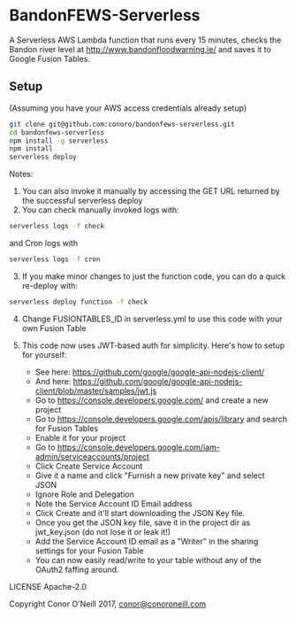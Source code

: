 # BandonFEWS-Serverless
A Serverless AWS Lambda function that runs every 15 minutes, checks the Bandon river level at http://www.bandonfloodwarning.ie/ and saves it to Google Fusion Tables.

## Setup

(Assuming you have your AWS access credentials already setup)

```bash
git clone git@github.com:conoro/bandonfews-serverless.git
cd bandonfews-serverless
npm install -g serverless
npm install
serverless deploy
```


Notes: 
1. You can also invoke it manually by accessing the GET URL returned by the successful serverless deploy
2. You can check manually invoked logs with: 

```bash
serverless logs -f check
```

and Cron logs with

```bash
serverless logs -f cron
```

3. If you make minor changes to just the function code, you can do a quick re-deploy with: 

```bash
serverless deploy function -f check
```

4. Change FUSIONTABLES_ID in serverless.yml to use this code with your own Fusion Table

5. This code now uses JWT-based auth for simplicity. Here's how to setup for yourself:
    * See here: https://github.com/google/google-api-nodejs-client/
    * And here: https://github.com/google/google-api-nodejs-client/blob/master/samples/jwt.js
    * Go to https://console.developers.google.com/ and create a new project
    * Go to https://console.developers.google.com/apis/library and search for Fusion Tables
    * Enable it for your project
    * Go to https://console.developers.google.com/iam-admin/serviceaccounts/project
    * Click Create Service Account
    * Give it a name and click "Furnish a new private key" and select JSON
    * Ignore Role and Delegation
    * Note the Service Account ID Email address
    * Click Create and it'll start downloading the JSON Key file.
    * Once you get the JSON key file, save it in the project dir as jwt_key.json (do not lose it or leak it!)
    * Add the Service Account ID email as a "Writer" in the sharing settings for your Fusion Table
    * You can now easily read/write to your table without any of the OAuth2 faffing around.


LICENSE Apache-2.0



Copyright Conor O'Neill 2017, conor@conoroneill.com
